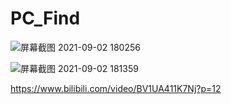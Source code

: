 # PC_Find

![屏幕截图 2021-09-02 180256](https://user-images.githubusercontent.com/63625631/131826408-8dbd652f-14e6-4b77-953d-b2a4098b496a.jpg)

![屏幕截图 2021-09-02 181359](https://user-images.githubusercontent.com/63625631/131826416-42209f29-2610-4922-9439-17e528a2d8dc.jpg)

https://www.bilibili.com/video/BV1UA411K7Nj?p=12
